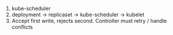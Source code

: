 1) kube-scheduler
2) deployment -> replicaset -> kube-scheduler -> kubelet
3) Accept first write, rejects second. Controller must retry / handle conflicts